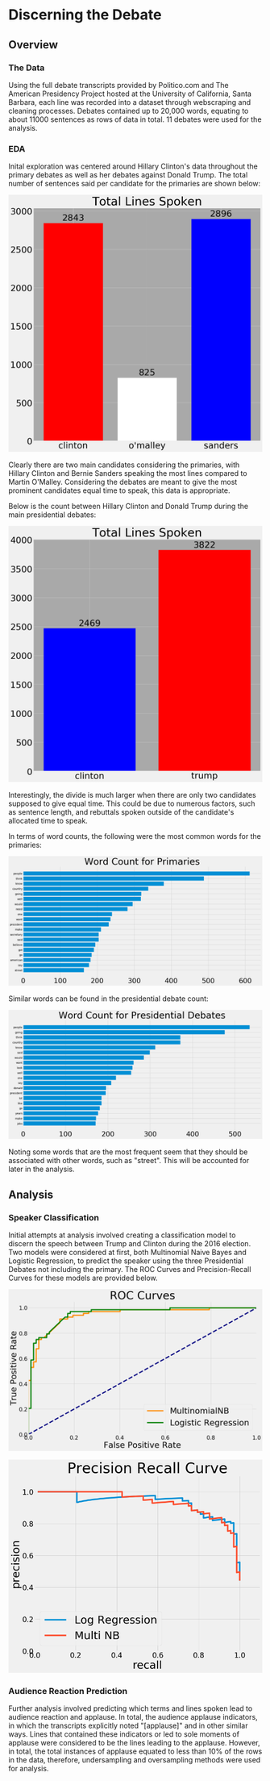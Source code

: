 # Discerning the Debate

## Overview

### The Data
Using the full debate transcripts provided by Politico.com and The American Presidency Project hosted at the University of California, Santa Barbara, each line was recorded into a dataset through webscraping and cleaning processes. Debates contained up to 20,000 words, equating to about 11000 sentences as rows of data in total. 11 debates were used for the analysis.
### EDA
Inital exploration was centered around Hillary Clinton's data throughout the primary debates as well as her debates against Donald Trump. The total number of sentences said per candidate for the primaries are shown below:

![primarycount](Data/Images/primarylines.png)

Clearly there are two main candidates considering the primaries, with Hillary Clinton and Bernie Sanders speaking the most lines compared to Martin O'Malley. Considering the debates are meant to give the most prominent candidates equal time to speak, this data is appropriate.

Below is the count between Hillary Clinton and Donald Trump during the main presidential debates:

![prescount](Data/Images/preslines.png)

Interestingly, the divide is much larger when there are only two candidates supposed to give equal time. This could be due to numerous factors, such as sentence length, and rebuttals spoken outside of the candidate's allocated time to speak.

In terms of word counts, the following were the most common words for the primaries:

![wordcount1](Data/Images/wordcountsprim.png)

Similar words can be found in the presidential debate count:

![wordcount2](Data/Images/wordcountpres.png)

Noting some words that are the most frequent seem that they should be associated with other words, such as "street". This will be accounted for later in the analysis.

## Analysis
### Speaker Classification
Initial attempts at analysis involved creating a classification model to discern the speech between Trump and Clinton during the 2016 election. Two models were considered at first, both Multinomial Naive Bayes and Logistic Regression, to predict the speaker using the three Presidential Debates not including the primary. The ROC Curves and Precision-Recall Curves for these models are provided below.

![initial_roc](Data/Images/Initial_ROC.png)

![initial_poc](Data/Images/Initial_POC.png)

### Audience Reaction Prediction
Further analysis involved predicting which terms and lines spoken lead to audience reaction and applause. In total, the audience applause indicators, in which the transcripts explicitly noted "[applause]" and in other similar ways. Lines that contained these indicators or led to sole moments of applause were considered to be the lines leading to the applause. However, in total, the total instances of applause equated to less than 10% of the rows in the data, therefore, undersampling and oversampling methods were used for analysis.